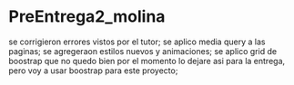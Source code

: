 # PreEntrega2_molina
se corrigieron errores vistos por el tutor; 
se aplico media query a las paginas;
se agregeraon estilos nuevos y animaciones;
se aplico grid de boostrap que no quedo bien por el momento lo dejare asi para la entrega, pero voy a usar boostrap para este proyecto;
